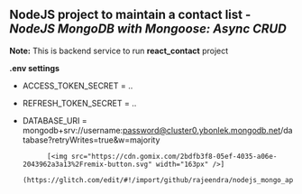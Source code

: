 ## NodeJS project to maintain a contact list - *NodeJS MongoDB with Mongoose: Async CRUD*

**Note:**
This is backend service to run **react_contact** project

**.env settings**
- ACCESS_TOKEN_SECRET = ..
- REFRESH_TOKEN_SECRET = ..
- DATABASE_URI = mongodb+srv://username:password@cluster0.ybonlek.mongodb.net/database?retryWrites=true&w=majority


            [<img src="https://cdn.gomix.com/2bdfb3f8-05ef-4035-a06e-2043962a3a13%2Fremix-button.svg" width="163px" />]
            (https://glitch.com/edit/#!/import/github/rajeendra/nodejs_mongo_api)
